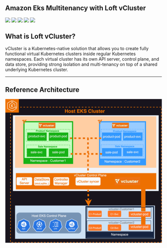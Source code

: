 ## Amazon Eks Multitenancy with Loft vCluster
<p>
<img src="https://img.shields.io/badge/github-%23121011.svg?style=for-the-badge&logo=github&logoColor=white" />
<img src="https://img.shields.io/badge/python%20-%2314354C.svg?&style=for-the-badge&logo=python&logoColor=white"/>
<img src="https://img.shields.io/badge/AWS%20-%23FF9900.svg?&style=for-the-badge&logo=amazon-aws&logoColor=white"/> 
<img src="https://img.shields.io/badge/docker%20-%230db7ed.svg?&style=for-the-badge&logo=docker&logoColor=white"/>
<img src="https://img.shields.io/badge/AWS-EKS-orange"/>


</p>

## What is Loft vCluster?
vCluster is a Kubernetes-native solution that allows you to create fully functional virtual Kubernetes clusters inside regular Kubernetes namespaces. Each virtual cluster has its own API server, control plane, and data store, providing strong isolation and multi-tenancy on top of a shared underlying Kubernetes cluster.
*** 
## Reference Architecture
<p align="center">
  <img  src="https://github.com/khanasif1/aws-eks-loft-vcluster/blob/main/architetcure/HL_RefArchitecture.svg">
</p>